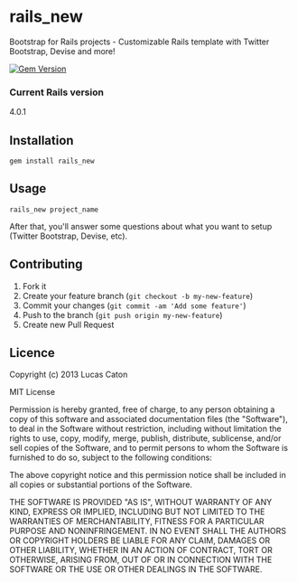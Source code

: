 # rails_new

Bootstrap for Rails projects - Customizable Rails template with Twitter Bootstrap, Devise and more!

[![Gem Version](https://badge.fury.io/rb/rails_new.png)](http://badge.fury.io/rb/rails_new)

### Current Rails version

4.0.1

## Installation

    gem install rails_new

## Usage

    rails_new project_name

After that, you'll answer some questions about what you want to setup (Twitter Bootstrap, Devise, etc).

## Contributing

1. Fork it
2. Create your feature branch (`git checkout -b my-new-feature`)
3. Commit your changes (`git commit -am 'Add some feature'`)
4. Push to the branch (`git push origin my-new-feature`)
5. Create new Pull Request

## Licence

Copyright (c) 2013 Lucas Caton

MIT License

Permission is hereby granted, free of charge, to any person obtaining
a copy of this software and associated documentation files (the
"Software"), to deal in the Software without restriction, including
without limitation the rights to use, copy, modify, merge, publish,
distribute, sublicense, and/or sell copies of the Software, and to
permit persons to whom the Software is furnished to do so, subject to
the following conditions:

The above copyright notice and this permission notice shall be
included in all copies or substantial portions of the Software.

THE SOFTWARE IS PROVIDED "AS IS", WITHOUT WARRANTY OF ANY KIND,
EXPRESS OR IMPLIED, INCLUDING BUT NOT LIMITED TO THE WARRANTIES OF
MERCHANTABILITY, FITNESS FOR A PARTICULAR PURPOSE AND
NONINFRINGEMENT. IN NO EVENT SHALL THE AUTHORS OR COPYRIGHT HOLDERS BE
LIABLE FOR ANY CLAIM, DAMAGES OR OTHER LIABILITY, WHETHER IN AN ACTION
OF CONTRACT, TORT OR OTHERWISE, ARISING FROM, OUT OF OR IN CONNECTION
WITH THE SOFTWARE OR THE USE OR OTHER DEALINGS IN THE SOFTWARE.